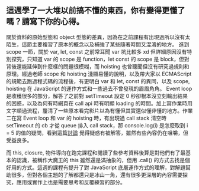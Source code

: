 ## 這週學了一大堆以前搞不懂的東西，你有變得更懂了嗎？請寫下你的心得。

關於資料的原始型態和 object 型態的差異，因為在之前課程有出現過所以沒有太陌生，這節主要複習了原本的概念以及補強了某些隨著時間又混淆的地方。
進到 scope 一節，關於 var, let, const 之前常耳聞 var 坑比較多 xd 但詳細原因沒有特別探究，只知道 var 的 scope 是 function，let const 的 scope 是 block，但對背後還能延伸到什麼樣的問題很模糊，而 hoisting 也曾聽聞但沒有研究過規則和原理。經過老師 scope 和 hoisting 淺顯易懂的說明，以及帶大家以 ECMAScript 的規範去跑過程式碼的流程後，有更明白 var 和 let, const 的異同，以及 scope, hoisting 在 JavaScript 的運作方式和一些過去不曾發現的眉眉角角。
Event loop 是收穫很多的部分，解答了之前對 setTimeout 設定 0 秒卻根本沒立刻輸出結果的困惑，以及為何有時網頁在 call api 時有明顯 loading 的時間。加上寫作業時用文字順過流程，釐清了一些原本看完影片以為有懂但其實還似懂非懂的地方。作業二在寫 Event loop 和 var 的 hoisting 時，有出現過 call stack 清空時 setTimeout 的 cb 才從 queue 排入 call stack，那 console.log(i) 是怎麼取到 i = 5 的值的疑問，看到這篇[討論](https://github.com/Lidemy/mentor-program-3rd-ClayGao/pull/24) 覺得疑惑有被解答，雖然有些內容仍在咀嚼，但受益良多。

而 this, closure, 物件導向在跑完課程和閱讀了些參考資料後算是對他們有了最基本的認識，被稱作大魔王的 this 雖然還是滿抽象的，但用 .call() 的方式去找是個好用的方式。這週的課程有提升了對 JavaScript 底層運作方式的理解，對解題幫助很多，但對各個主題的了解都還只是冰山一角，還有很多更深層的內容需要探究，應用或實作上也是需要思考和反覆練習的部分。
